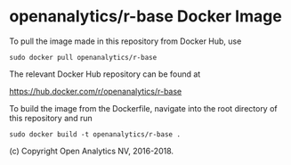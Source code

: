 
# openanalytics/r-base Docker Image

To pull the image made in this repository from Docker Hub, use

```
sudo docker pull openanalytics/r-base
```

The relevant Docker Hub repository can be found at


https://hub.docker.com/r/openanalytics/r-base


To build the image from the Dockerfile, navigate into the root directory of this repository and run


```
sudo docker build -t openanalytics/r-base .
```

(c) Copyright Open Analytics NV, 2016-2018.
